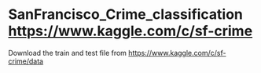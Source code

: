 # SanFrancisco_Crime_classification https://www.kaggle.com/c/sf-crime

Download the train and test file from https://www.kaggle.com/c/sf-crime/data

